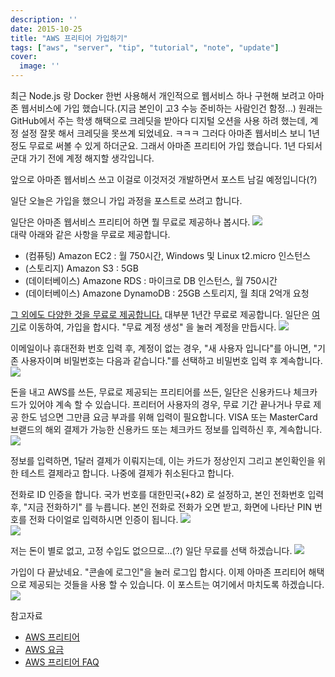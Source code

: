 ```yaml
---
description: ''
date: 2015-10-25
title: "AWS 프리티어 가입하기"
tags: ["aws", "server", "tip", "tutorial", "note", "update"]
cover:
  image: ''
---
```


최근 Node.js 랑 Docker 한번 사용해서 개인적으로 웹서비스 하나 구현해 보려고 아마존 웹서비스에 가입 했습니다.(지금 본인이 고3 수능 준비하는 사람인건 함정...) 원래는 GitHub에서 주는 학생 해택으로 크레딧을 받아다 디지털 오션을 사용 하려 했는데, 계정 설정 잘못 해서 크레딧을 못쓰계 되었네요. ㅋㅋㅋ 그러다 아마존 웹서비스 보니 1년정도 무료로 써볼 수 있게 하더군요. 그래서 아마존 프리티어 가입 했습니다. 1년 다되서 군대 가기 전에 계정 해지할 생각입니다.

앞으로 아마존 웹서비스 쓰고 이걸로 이것저것 개발하면서 포스트 남길 예정입니다(?)

일단 오늘은 가입을 했으니 가입 과정을 포스트로 쓰려고 합니다.

일단은 아마존 웹서비스 프리티어 하면 뭘 무료로 제공하나 봅시다.
![](https://sukso96100.github.io/blogimgs/aws1.png)   
대략 아래와 같은 사항을 무료로 제공합니다.

 - (컴퓨팅) Amazon EC2 : 월 750시간, Windows 및 Linux t2.micro 인스턴스
 - (스토리지) Amazon S3 : 5GB
 - (데이터베이스) Amazone RDS : 마이크로 DB 인스턴스, 월 750시간
 - (데이터베이스) Amazone DynamoDB : 25GB 스토리지, 월 최대 2억개 요청

 [그 외에도 다양한 것을 무료로 제공합니다.](https://aws.amazon.com/ko/free/) 대부분 1년간 무료로 제공합니다.
 일단은  [여기](https://aws.amazon.com/ko/free/)로 이동하여, 가입을 합시다. "무료 계정 생성" 을 눌러 계정을 만듭시다.
 ![](https://sukso96100.github.io/blogimgs/aws1.png)   

이메일이나 휴대전화 번호 입력 후, 계정이 없는 경우, "새 사용자 입니다"를 아니면, "기존 사용자이며 비밀번호는 다음과 같습니다."를 선택하고 비밀번호 입력 후 계속합니다.
![](https://sukso96100.github.io/blogimgs/aws2.png)   

돈을 내고 AWS를 쓰든, 무료로 제공되는 프리티어를 쓰든, 일단은 신용카드나 체크카드가 있어야 계속 할 수 있습니다.
프리터어 사용자의 경우, 무료 기간 끝나거나 무료 제공 한도 넘으면 그만큼 요금 부과를 위해 입력이 필요합니다.
VISA 또는 MasterCard 브랟드의 해외 결제가 가능한 신용카드 또는 체크카드 정보를 입력하신 후, 계속합니다.
![](https://sukso96100.github.io/blogimgs/aws3.png)   

정보를 입력하면, 1달러 결제가 이뤄지는데, 이는 카드가 정상인지 그리고 본인확인을 위한 테스트 결제라고 합니다.
나중에 결제가 취소된다고 합니다.

전화로 ID 인증을 합니다. 국가 번호를 대한민국(+82) 로 설정하고, 본인 전화번호 입력 후, "지금 전화하기" 를 누릅니다.
본인 전화로 전화가 오면 받고, 화면에 나타난 PIN 번호를 전화 다이얼로 입력하시면 인증이 됩니다.
![](https://sukso96100.github.io/blogimgs/aws4.png)   
![](https://sukso96100.github.io/blogimgs/aws5.png)   

저는 돈이 별로 없고, 고정 수입도 없으므로...(?) 일단 무료를 선택 하겠습니다.
![](https://sukso96100.github.io/blogimgs/aws6.png)   

가입이 다 끝났네요. "콘솔에 로그인"을 눌러 로그입 합시다. 이제 아마존 프리티어 해택으로 제공되는 것들을 사용 할 수 있습니다. 이 포스트는 여기에서 마치도록 하겠습니다.
![](https://sukso96100.github.io/blogimgs/aws7.png)   

참고자료

 - [AWS 프리티어](https://aws.amazon.com/ko/free/)
 - [AWS 요금](https://aws.amazon.com/ko/pricing/?nc2=h_ql)
 - [AWS 프리티어 FAQ](https://aws.amazon.com/ko/free/faqs/)
